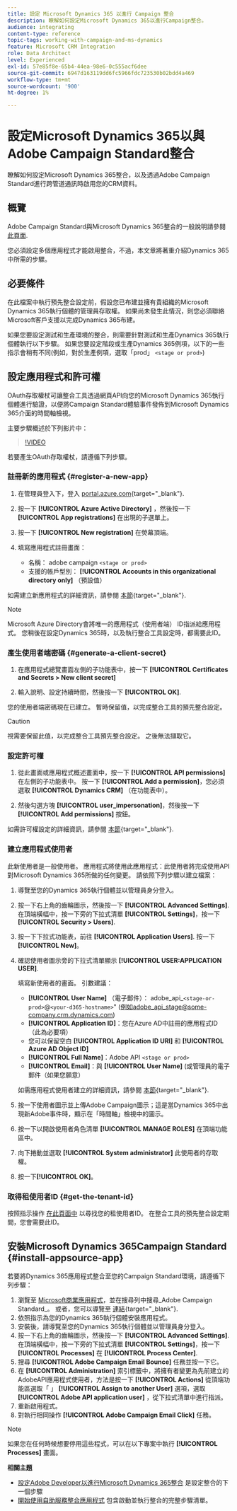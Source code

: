 ```yaml
---
title: 設定 Microsoft Dynamics 365 以進行 Campaign 整合
description: 瞭解如何設定Microsoft Dynamics 365以進行Campaign整合。
audience: integrating
content-type: reference
topic-tags: working-with-campaign-and-ms-dynamics
feature: Microsoft CRM Integration
role: Data Architect
level: Experienced
exl-id: 57e85f8e-65b4-44ea-98e6-0c555acf6dee
source-git-commit: 6947d163119dd6fc5966fdc723530b02bdd4a469
workflow-type: tm+mt
source-wordcount: '900'
ht-degree: 1%

---
```


# 設定Microsoft Dynamics 365以與Adobe Campaign Standard整合

瞭解如何設定Microsoft Dynamics 365整合，以及透過Adobe Campaign Standard進行跨管道通訊時啟用您的CRM資料。

## 概覽

Adobe Campaign Standard與Microsoft Dynamics 365整合的一般說明請參閱 [此頁面](../../integrating/using/d365-acs-get-started.md).

您必須設定多個應用程式才能啟用整合，不過，本文章將著重介紹Dynamics 365中所需的步驟。

## 必要條件

在此檔案中執行預先整合設定前，假設您已布建並擁有貴組織的Microsoft Dynamics 365執行個體的管理員存取權。  如果尚未發生此情況，則您必須聯絡Microsoft客戶支援以完成Dynamics 365布建。

如果您要設定測試和生產環境的整合，則需要針對測試和生產Dynamics 365執行個體執行以下步驟。 如果您要設定階段或生產Dynamics 365例項，以下的一些指示會稍有不同(例如，對於生產例項，選取「prod」 `<stage or prod>`)

## 設定應用程式和許可權

OAuth存取權杖可讓整合工具透過網頁API向您的Microsoft Dynamics 365執行個體進行驗證，以便將Campaign Standard體驗事件發佈到Microsoft Dynamics 365介面的時間軸檢視。

主要步驟概述於下列影片中：

>[!VIDEO](https://video.tv.adobe.com/v/27637)

若要產生OAuth存取權杖，請遵循下列步驟。

### 註冊新的應用程式 {#register-a-new-app}

1. 在管理員登入下，登入 [portal.azure.com](https://portal.azure.com){target="_blank"}.

1. 按一下 **[!UICONTROL Azure Active Directory]** ，然後按一下 **[!UICONTROL App registrations]** 在出現的子選單上。

1. 按一下 **[!UICONTROL New registration]** 在熒幕頂端。

1. 填寫應用程式註冊畫面：

   * 名稱： adobe campaign `<stage or prod>`
   * 支援的帳戶型別： **[!UICONTROL Accounts in this organizational directory only]** （預設值）

如需建立新應用程式的詳細資訊，請參閱 [本節](https://docs.microsoft.com/en-us/azure/active-directory/develop/quickstart-register-app){target="_blank"}.

>[!NOTE]
>
>Microsoft Azure Directory會將唯一的應用程式（使用者端） ID指派給應用程式。 您稍後在設定Dynamics 365時，以及執行整合工具設定時，都需要此ID。

### 產生使用者端密碼 {#generate-a-client-secret}

1. 在應用程式總覽畫面左側的子功能表中，按一下 **[!UICONTROL Certificates and Secrets > New client secret]**

1. 輸入說明、設定持續時間，然後按一下 **[!UICONTROL OK]**.

您的使用者端密碼現在已建立。 暫時保留值，以完成整合工具的預先整合設定。

>[!CAUTION]
>
>視需要保留此值，以完成整合工具預先整合設定。 之後無法擷取它。


### 設定許可權

1. 從此畫面或應用程式概述畫面中，按一下 **[!UICONTROL API permissions]** 在左側的子功能表中。  按一下 **[!UICONTROL Add a permission]**，您必須選取 **[!UICONTROL Dynamics CRM]** （在功能表中）。

1. 然後勾選方塊 **[!UICONTROL user_impersonation]**，然後按一下 **[!UICONTROL Add permissions]** 按鈕。

如需許可權設定的詳細資訊，請參閱 [本節](https://docs.microsoft.com/en-us/azure/active-directory/develop/quickstart-configure-app-access-web-apis#add-permissions-to-access-web-apis){target="_blank"}.

### 建立應用程式使用者

此新使用者是一般使用者。 應用程式將使用此應用程式：此使用者將完成使用API對Microsoft Dynamics 365所做的任何變更。 請依照下列步驟以建立檔案：

1. 導覽至您的Dynamics 365執行個體並以管理員身分登入。

1. 按一下右上角的齒輪圖示，然後按一下 **[!UICONTROL Advanced Settings]**. 在頂端橫幅中，按一下旁的下拉式清單 **[!UICONTROL Settings]**，按一下 **[!UICONTROL Security > Users]**.

1. 按一下下拉式功能表，前往 **[!UICONTROL Application Users]**. 按一下&#x200B;**[!UICONTROL New]**。

1. 確認使用者圖示旁的下拉式清單顯示 **[!UICONTROL USER:APPLICATION USER]**.

   填寫新使用者的畫面。  引數建議：

   * **[!UICONTROL User Name]** （電子郵件）： adobe_api_`<stage-or-prod>`@`<your-d365-hostname>`&quot; (例如adobe_api_stage@some-company.crm.dynamics.com)
   * **[!UICONTROL Application ID]**：您在Azure AD中註冊的應用程式ID （此為必要項）
   * 您可以保留空白 **[!UICONTROL Application ID URI]** 和 **[!UICONTROL Azure AD Object ID]**
   * **[!UICONTROL Full Name]**：Adobe API `<stage or prod>`
   * **[!UICONTROL Email]**：與 **[!UICONTROL User Name]** (或管理員的電子郵件（如果您願意）

   如需應用程式使用者建立的詳細資訊，請參閱 [本節](https://docs.microsoft.com/en-gb/power-platform/admin/create-users-assign-online-security-roles#create-an-application-user){target="_blank"}.

1. 按一下使用者圖示並上傳Adobe Campaign圖示；這是當Dynamics 365中出現新Adobe事件時，顯示在「時間軸」檢視中的圖示。

1. 按一下以開啟使用者角色清單 **[!UICONTROL MANAGE ROLES]** 在頂端功能區中。

1. 向下捲動並選取 **[!UICONTROL System administrator]** 此使用者的存取權。

1. 按一下&#x200B;**[!UICONTROL OK]**。

### 取得租使用者ID {#get-the-tenant-id}

按照指示操作 [在此頁面中](https://docs.microsoft.com/en-us/onedrive/find-your-office-365-tenant-id) 以尋找您的租使用者ID。  在整合工具的預先整合設定期間，您會需要此ID。

## 安裝Microsoft Dynamics 365Campaign Standard {#install-appsource-app}

若要將Dynamics 365應用程式整合至您的Campaign Standard環境，請遵循下列步驟：

1. 瀏覽至 [Microsoft商業應用程式](https://appsource.microsoft.com/en-us/marketplace/apps)，並在搜尋列中搜尋_Adobe Campaign Standard_。
或者，您可以導覽至 [連結](https://appsource.microsoft.com/en-us/product/dynamics-365/adobe.adobe_campaign_d365?tab=Overview){target="_blank"}.
1. 依照指示為您的Dynamics 365執行個體安裝應用程式。
1. 安裝後，請導覽至您的Dynamics 365執行個體並以管理員身分登入。
1. 按一下右上角的齒輪圖示，然後按一下 **[!UICONTROL Advanced Settings]**. 在頂端橫幅中，按一下旁的下拉式清單 **[!UICONTROL Settings]**，按一下 **[!UICONTROL Processes]** 在 **[!UICONTROL Process Center]**.
1. 搜尋 **[!UICONTROL Adobe Campaign Email Bounce]** 任務並按一下它。
1. 在 **[!UICONTROL Administration]** 索引標籤中，將擁有者變更為先前建立的AdobeAPI應用程式使用者，方法是按一下 **[!UICONTROL Actions]** 從頂端功能區選取「 」 **[!UICONTROL Assign to another User]** 選項，選取 **[!UICONTROL Adobe API application user]** ，從下拉式清單中進行指派。
1. 重新啟用程式。
1. 對執行相同操作 **[!UICONTROL Adobe Campaign Email Click]** 任務。

>[!NOTE]
>
>如果您在任何時候想要停用這些程式，可以在以下專案中執行 **[!UICONTROL Processes]** 畫面。

**相關主題**

* [設定Adobe Developer以進行Microsoft Dynamics 365整合](../../integrating/using/d365-acs-configure-adobe-io.md) 是設定整合的下一個步驟
* [開始使用自助服務整合應用程式](../../integrating/using/d365-acs-self-service-app-quick-start-guide.md) 包含啟動並執行整合的完整步驟清單。
